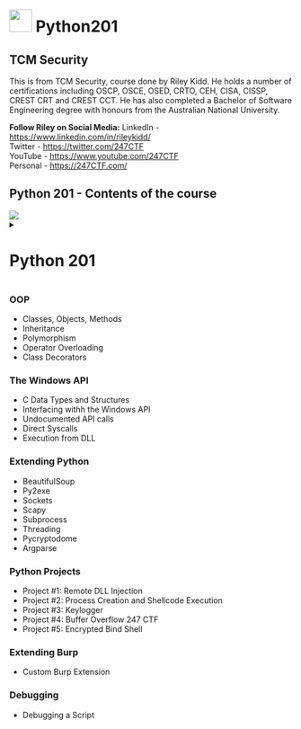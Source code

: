 # <img src="https://i.ibb.co/3ytXhvR/tcm-1.png" width=40> Python201

## TCM Security
This is from TCM Security, course done by Riley Kidd. He holds a number of certifications including OSCP, OSCE, OSED, CRTO, CEH, CISA, CISSP, CREST CRT and CREST CCT. He has also completed a Bachelor of Software Engineering degree with honours from the Australian National University.

<strong>Follow Riley on Social Media:</strong>
LinkedIn - https://www.linkedin.com/in/rileykidd/ <br>
Twitter - https://twitter.com/247CTF <br>
YouTube - https://www.youtube.com/247CTF <br>
Personal - https://247CTF.com/ <br>

## Python 201 - Contents of the course

<img src="https://i.ibb.co/HKnSpfx/New-Project.png">

<details close>
<summary>
<h1> Python 201</h1>
</summary>
<br>
  <ul>
    <li>Decorators</li>
       <li>Generators</li>
       <li>Serialization</li>
       <li>Closures</li>
  </ul>

</details>



### OOP
- Classes, Objects, Methods
- Inheritance
- Polymorphism
- Operator Overloading
- Class Decorators

### The Windows API
- C Data Types and Structures
- Interfacing withh the Windows API
- Undocumented API calls
- Direct Syscalls
- Execution from DLL

### Extending Python
- BeautifulSoup
- Py2exe
- Sockets
- Scapy
- Subprocess
- Threading
- Pycryptodome
- Argparse

### Python Projects
- Project #1: Remote DLL Injection
- Project #2: Process Creation and Shellcode Execution
- Project #3: Keylogger
- Project #4: Buffer Overflow 247 CTF
- Project #5: Encrypted Bind Shell

### Extending Burp
- Custom Burp Extension

### Debugging
- Debugging a Script
